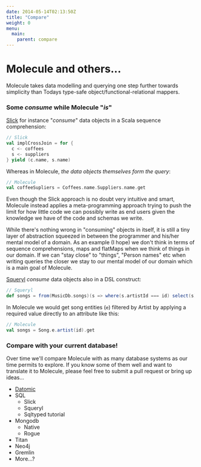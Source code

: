 ```yaml
---
date: 2014-05-14T02:13:50Z
title: "Compare"
weight: 0
menu:
  main:
    parent: compare
---
```


# Molecule and others...

Molecule takes data modelling and querying one step further towards simplicity than Todays type-safe object/functional-relational mappers. 

### Some _consume_ while Molecule "_is_"



[Slick](http://slick.typesafe.com/doc/3.0.0-M1/queries.html#joining-and-zipping) for instance "_consume_" data objects in a Scala sequence comprehension:

```scala
// Slick
val implCrossJoin = for {
  c <- coffees
  s <- suppliers
} yield (c.name, s.name)
```
Whereas in Molecule, _the data objects themselves form the query_:

```scala
// Molecule
val coffeeSupliers = Coffees.name.Suppliers.name.get
```
Even though the Slick approach is no doubt very intuitive and smart, Molecule instead applies a meta-programming approach trying to push the limit for how little code we can possibly write as end users given the knowledge we have of the code and schemas we write.

While there's nothing wrong in "consuming" objects in itself, it is still a tiny layer of abstraction squeezed in between the programmer and his/her mental model of a domain. As an example (I hope) we don't think in terms of sequence comprehensions, maps and flatMaps when we think of things in our domain. If we can "stay close" to "things", "Person names" etc when writing queries the closer we stay to our mental model of our domain which is a main goal of Molecule.

[Squeryl](http://squeryl.org/selects.html) _consume_ data objects also in a DSL construct:

```scala
// Squeryl
def songs = from(MusicDb.songs)(s => where(s.artistId === id) select(s))
```
In Molecule we would get song entities (`e`) filtered by Artist by applying a required value directly to an attribute like this:

```scala
// Molecule
val songs = Song.e.artist(id).get
```

### Compare with your current database!

Over time we'll compare Molecule with as many database systems as our time permits to explore. If you know some of them well and want to translate it to Molecule, please feel free to submit a pull request or bring up ideas...

- [Datomic](/compare/datomic)
- SQL
  - Slick
  - Squeryl
  - Sqltyped tutorial
- Mongodb
  - Native
  - Rogue
- Titan
- Neo4j
- Gremlin
- More...?